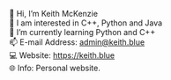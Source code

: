  👋 Hi, I’m Keith McKenzie <br>
 👀 I am interested in C++, Python and Java <br>
 🌱 I’m currently learning Python and C++ <br>
 📫 E-mail Address: admin@keith.blue <br>
 💻 Website: https://keith.blue <br>
 🌐 Info: Personal website.
